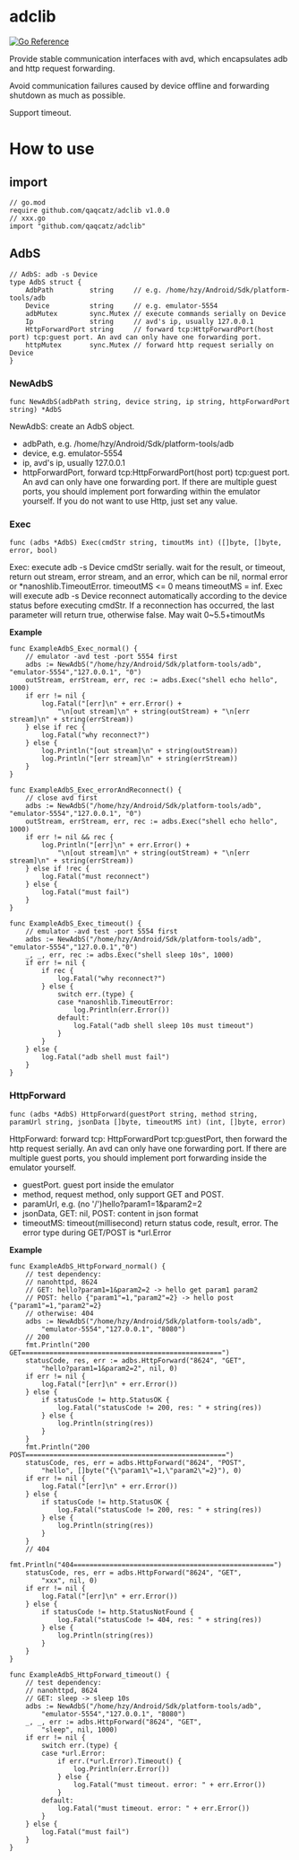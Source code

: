 # adclib

[![Go Reference](https://pkg.go.dev/badge/github.com/qaqcatz/adclib.svg)](https://pkg.go.dev/github.com/qaqcatz/adclib)

Provide stable communication interfaces with avd, which encapsulates adb and http request forwarding.

Avoid communication failures caused by device offline and forwarding shutdown as much as possible.

Support timeout.

# How to use

## import

```golang
// go.mod
require github.com/qaqcatz/adclib v1.0.0
// xxx.go
import "github.com/qaqcatz/adclib"
```

## AdbS

```golang
// AdbS: adb -s Device
type AdbS struct {
	AdbPath         string     // e.g. /home/hzy/Android/Sdk/platform-tools/adb
	Device          string     // e.g. emulator-5554
	adbMutex        sync.Mutex // execute commands serially on Device
	Ip              string     // avd's ip, usually 127.0.0.1
	HttpForwardPort string     // forward tcp:HttpForwardPort(host port) tcp:guest port. An avd can only have one forwarding port.
	httpMutex       sync.Mutex // forward http request serially on Device
}
```

### NewAdbS

```golang
func NewAdbS(adbPath string, device string, ip string, httpForwardPort string) *AdbS
```


NewAdbS: create an AdbS object.

- adbPath, e.g. /home/hzy/Android/Sdk/platform-tools/adb
- device, e.g. emulator-5554
- ip, avd's ip, usually 127.0.0.1
- httpForwardPort, forward tcp:HttpForwardPort(host port) tcp:guest port. An avd can only have one forwarding port. If there are multiple guest ports, you should implement port forwarding within the emulator yourself. If you do not want to use Http, just set any value.

### Exec

```golang
func (adbs *AdbS) Exec(cmdStr string, timoutMs int) ([]byte, []byte, error, bool)
```

Exec: execute adb -s Device cmdStr serially. wait for the result, or timeout, return out stream, error stream, and an error, which can be nil, normal error or *nanoshlib.TimeoutError. timeoutMS <= 0 means timeoutMS = inf.
Exec will execute adb -s Device reconnect automatically according to the device status before executing cmdStr. If a reconnection has occurred, the last parameter will return true, otherwise false. May wait 0~5.5+timoutMs

**Example**

```golang
func ExampleAdbS_Exec_normal() {
	// emulator -avd test -port 5554 first
	adbs := NewAdbS("/home/hzy/Android/Sdk/platform-tools/adb", "emulator-5554","127.0.0.1", "0")
	outStream, errStream, err, rec := adbs.Exec("shell echo hello", 1000)
	if err != nil {
		log.Fatal("[err]\n" + err.Error() +
			"\n[out stream]\n" + string(outStream) + "\n[err stream]\n" + string(errStream))
	} else if rec {
		log.Fatal("why reconnect?")
	} else {
		log.Println("[out stream]\n" + string(outStream))
		log.Println("[err stream]\n" + string(errStream))
	}
}

func ExampleAdbS_Exec_errorAndReconnect() {
	// close avd first
	adbs := NewAdbS("/home/hzy/Android/Sdk/platform-tools/adb", "emulator-5554","127.0.0.1", "0")
	outStream, errStream, err, rec := adbs.Exec("shell echo hello", 1000)
	if err != nil && rec {
		log.Println("[err]\n" + err.Error() +
			"\n[out stream]\n" + string(outStream) + "\n[err stream]\n" + string(errStream))
	} else if !rec {
		log.Fatal("must reconnect")
	} else {
		log.Fatal("must fail")
	}
}

func ExampleAdbS_Exec_timeout() {
	// emulator -avd test -port 5554 first
	adbs := NewAdbS("/home/hzy/Android/Sdk/platform-tools/adb", "emulator-5554","127.0.0.1","0")
	_, _, err, rec := adbs.Exec("shell sleep 10s", 1000)
	if err != nil {
		if rec {
			log.Fatal("why reconnect?")
		} else {
			switch err.(type) {
			case *nanoshlib.TimeoutError:
				log.Println(err.Error())
			default:
				log.Fatal("adb shell sleep 10s must timeout")
			}
		}
	} else {
		log.Fatal("adb shell must fail")
	}
}
```

### HttpForward

```golang
func (adbs *AdbS) HttpForward(guestPort string, method string, paramUrl string, jsonData []byte, timeoutMS int) (int, []byte, error)
```


HttpForward: forward tcp: HttpForwardPort tcp:guestPort, then forward the http request serially. An avd can only have one forwarding port. If there are multiple guest ports, you should implement port forwarding inside the emulator yourself.

- guestPort. guest port inside the emulator
- method, request method, only support GET and POST.
- paramUrl, e.g. (no '/')hello?param1=1&param2=2
- jsonData, GET: nil, POST: content in json format
- timeoutMS: timeout(millisecond)
return status code, result, error. The error type during GET/POST is *url.Error

**Example**

```golang
func ExampleAdbS_HttpForward_normal() {
	// test dependency:
	// nanohttpd, 8624
	// GET: hello?param1=1&param2=2 -> hello get param1 param2
	// POST: hello {"param1"=1,"param2"=2} -> hello post {"param1"=1,"param2"=2}
	// otherwise: 404
	adbs := NewAdbS("/home/hzy/Android/Sdk/platform-tools/adb",
		"emulator-5554","127.0.0.1", "8080")
	// 200
	fmt.Println("200 GET==================================================")
	statusCode, res, err := adbs.HttpForward("8624", "GET",
		"hello?param1=1&param2=2", nil, 0)
	if err != nil {
		log.Fatal("[err]\n" + err.Error())
	} else {
		if statusCode != http.StatusOK {
			log.Fatal("statusCode != 200, res: " + string(res))
		} else {
			log.Println(string(res))
		}
	}
	fmt.Println("200 POST==================================================")
	statusCode, res, err = adbs.HttpForward("8624", "POST",
		"hello", []byte("{\"param1\"=1,\"param2\"=2}"), 0)
	if err != nil {
		log.Fatal("[err]\n" + err.Error())
	} else {
		if statusCode != http.StatusOK {
			log.Fatal("statusCode != 200, res: " + string(res))
		} else {
			log.Println(string(res))
		}
	}
	// 404
	fmt.Println("404==================================================")
	statusCode, res, err = adbs.HttpForward("8624", "GET",
		"xxx", nil, 0)
	if err != nil {
		log.Fatal("[err]\n" + err.Error())
	} else {
		if statusCode != http.StatusNotFound {
			log.Fatal("statusCode != 404, res: " + string(res))
		} else {
			log.Println(string(res))
		}
	}
}

func ExampleAdbS_HttpForward_timeout() {
	// test dependency:
	// nanohttpd, 8624
	// GET: sleep -> sleep 10s
	adbs := NewAdbS("/home/hzy/Android/Sdk/platform-tools/adb",
		"emulator-5554","127.0.0.1", "8080")
	_, _, err := adbs.HttpForward("8624", "GET",
		"sleep", nil, 1000)
	if err != nil {
		switch err.(type) {
		case *url.Error:
			if err.(*url.Error).Timeout() {
				log.Println(err.Error())
			} else {
				log.Fatal("must timeout. error: " + err.Error())
			}
		default:
			log.Fatal("must timeout. error: " + err.Error())
		}
	} else {
		log.Fatal("must fail")
	}
}
```



